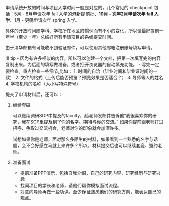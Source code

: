 申请系统开放的时间与项目入学时间一般是对应的，几个常见的 checkpoint 包括：5月 - 8月申请次年 fall 入学的港新提前批、**10月 - 次年2月申请次年 fall 入学**、1月 - 更晚申请次年 spring 入学。

具体的开放时间随学科、学校所在地区的惯例而有不小的变化，所以请最好提前一年半（至少一年）总结好所有申请项目的系统提交时间。

由于清华邮箱有可能收不到验证邮件，可以使用其他邮箱注册账号填写申请。

!!! tip
    - 因为有许多相似的内容，所以可以创建一个文档，把第一次填写完的内容复制出来。为后面的填写做准备。或者打开浏览器的自动填充功能。
    - 写完一定要检查。重点检查一些细节,比如：
        1. 时间的自洽（毕业时间和毕业证时间的一致）
        2. 文件的格式（上传后能否预览？预览效果是否适合？）
        3. 导师等人的姓名
        4. 学校机构的名称（大小写特殊符号）

提交了申请材料后，还可以：

1. 继续套磁

   可以继续调研SOP中提及的faculty，给老师发邮件告诉他“我很喜欢你的研究，我在SOP里提及到了你的名字。期待与你的交流。”   如果你提前跟老师打过招呼、争取过交流机会，老师对你的印象就会加深许多。

   试想如果你是老师，面对那么多陌生的材料，如果看到一个熟悉的名字与话题，会不会好感立马就上来许多？所以，材料提交后也可以继续套瓷、邀约老师。

2. 准备面试

    - 提前准备PPT演示，包括自我介绍，自己的研究内容、研究经历与研究兴趣
    - 找同项目的学长和老师，请他们帮你模拟面试流程。
    - 对意向导师再做一些功课。至少保证熟悉他们的研究方向，能表达自己的观点。
